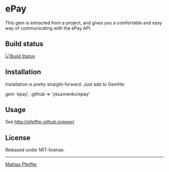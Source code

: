 ePay
=========
This gem is extracted from a project, and gives you a comfortable and easy way of communicating with the ePay API.

Build status
---------
[![Build Status](https://secure.travis-ci.org/pfeiffer/epay.png)](http://travis-ci.org/pfeiffer/epay)

Installation
---------
Installation is pretty straight-forward. Just add to Gemfile:

  gem 'epay', :github => 'ykuzmenko/epay' 

Usage
---------
See http://pfeiffer.github.io/epay/

License
---------
Released under MIT-license.

-----

[Mattias Pfeiffer](http://pfeiffer.dk/)
